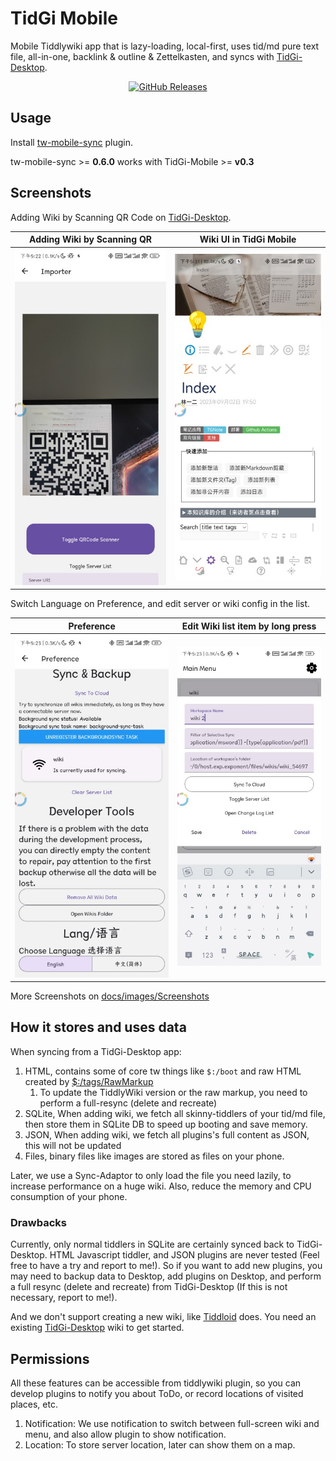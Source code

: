 # TidGi Mobile

Mobile Tiddlywiki app that is lazy-loading, local-first, uses tid/md pure text file, all-in-one, backlink & outline & Zettelkasten, and syncs with [TidGi-Desktop](https://github.com/tiddly-gittly/TidGi-Desktop).

<div align="center">

[![GitHub Releases](https://img.shields.io/github/downloads/tiddly-gittly/TidGi-Mobile/latest/total?label=Download%20Latest%20Release&style=for-the-badge)](https://github.com/tiddly-gittly/TidGi-Mobile/releases/latest)

</div>

## Usage

Install [tw-mobile-sync](https://github.com/tiddly-gittly/tw-mobile-sync) plugin.

tw-mobile-sync >= **0.6.0** works with TidGi-Mobile >= **v0.3**

## Screenshots

<!--- table generated by https://www.tablesgenerator.com/markdown_tables -->

Adding Wiki by Scanning QR Code on [TidGi-Desktop](https://github.com/tiddly-gittly/TidGi-Desktop).

| Adding Wiki by Scanning QR                                                                       | Wiki UI in TidGi Mobile                                                                      |
|--------------------------------------------------------------------------------------------------|----------------------------------------------------------------------------------------------|
| ![Screenshot of Adding Wiki by Scanning QR](./docs/images/Screenshots/Screenshot-QR.jpg) | ![Screenshot of Wiki UI in TidGi Mobile](./docs/images/Screenshots/Screenshot-Wiki.jpg) |



Switch Language on Preference, and edit server or wiki config in the list.

| Preference                                                                                       | Edit Wiki list item by long press                                                            |
|--------------------------------------------------------------------------------------------------|----------------------------------------------------------------------------------------------|
| ![Screenshot of Adding Wiki by Scanning QR](./docs/images/Screenshots/Screenshot-Preference.jpg) | ![Screenshot of Wiki UI in TidGi Mobile](./docs/images/Screenshots/Screenshot-Edit-Wiki.jpg) |

More Screenshots on [docs/images/Screenshots](./docs/images/Screenshots)

## How it stores and uses data

When syncing from a TidGi-Desktop app:

1. HTML, contains some of core tw things like `$:/boot` and raw HTML created by [$:/tags/RawMarkup](https://tiddlywiki.com/#SystemTag%3A%20%24%3A%2Ftags%2FRawMarkup)
    1. To update the TiddlyWiki version or the raw markup, you need to perform a full-resync (delete and recreate)
1. SQLite, When adding wiki, we fetch all skinny-tiddlers of your tid/md file, then store them in SQLite DB to speed up booting and save memory.
1. JSON, When adding wiki, we fetch all plugins's full content as JSON, this will not be updated
1. Files, binary files like images are stored as files on your phone.

Later, we use a Sync-Adaptor to only load the file you need lazily, to increase performance on a huge wiki. Also, reduce the memory and CPU consumption of your phone.

### Drawbacks

Currently, only normal tiddlers in SQLite are certainly synced back to TidGi-Desktop. HTML Javascript tiddler, and JSON plugins are never tested (Feel free to have a try and report to me!). So if you want to add new plugins, you may need to backup data to Desktop, add plugins on Desktop, and perform a full resync (delete and recreate) from TidGi-Desktop (If this is not necessary, report to me!).

And we don't support creating a new wiki, like [Tiddloid](https://github.com/donmor/Tiddloid) does. You need an existing [TidGi-Desktop](https://github.com/tiddly-gittly/TidGi-Desktop) wiki to get started.

## Permissions

All these features can be accessible from tiddlywiki plugin, so you can develop plugins to notify you about ToDo, or record locations of visited places, etc.

1. Notification: We use notification to switch between full-screen wiki and menu, and also allow plugin to show notification.
2. Location: To store server location, later can show them on a map.

